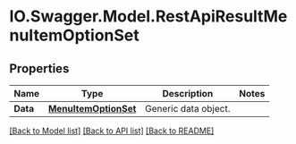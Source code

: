 # IO.Swagger.Model.RestApiResultMenuItemOptionSet
## Properties

Name | Type | Description | Notes
------------ | ------------- | ------------- | -------------
**Data** | [**MenuItemOptionSet**](MenuItemOptionSet.md) | Generic data object. | 

[[Back to Model list]](../README.md#documentation-for-models) [[Back to API list]](../README.md#documentation-for-api-endpoints) [[Back to README]](../README.md)

